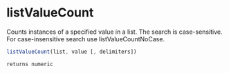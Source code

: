 # listValueCount

Counts instances of a specified value in a list.
The search is case-sensitive. For case-insensitive search use listValueCountNoCase.

```javascript
listValueCount(list, value [, delimiters])
```

```javascript
returns numeric
```
